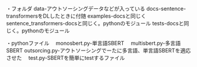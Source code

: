 ・フォルダ
 data-アウトソーシングデータなどが入っている
 docs-sentence-transformersをDLしたときに付随
 examples-docsと同じく
 sentence_transformers-docsと同じく。pythonのモジュール
 tests-docsと同じく。pythonのモジュール

・pythonファイル
　monosbert.py-単言語SBERT
　multisbert.py-多言語SBERT
  outsorcing.py-アウトソーシングでーたに多言語、単言語SBERTを適応させた
　test.py-SBERTを簡単にtestするファイル
